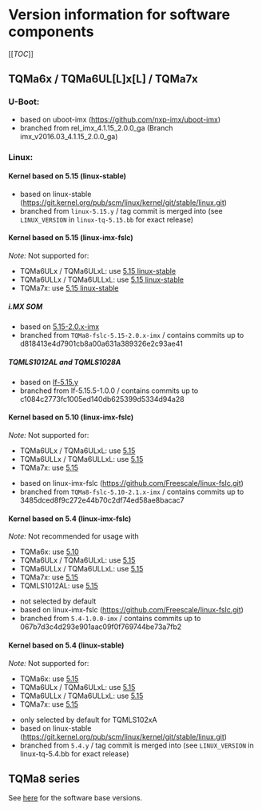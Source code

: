 # Version information for software components

[[_TOC_]]

## TQMa6x / TQMa6UL[L]x[L] / TQMa7x

### U-Boot:

* based on uboot-imx (https://github.com/nxp-imx/uboot-imx)
* branched from rel_imx_4.1.15_2.0.0_ga (Branch imx_v2016.03_4.1.15_2.0.0_ga)

### Linux:

#### Kernel based on 5.15 (linux-stable)

* based on linux-stable (https://git.kernel.org/pub/scm/linux/kernel/git/stable/linux.git)
* branched from `linux-5.15.y` / tag commit is merged into (see `LINUX_VERSION` in `linux-tq-5.15.bb` for exact release)

#### Kernel based on 5.15 (linux-imx-fslc)

_Note:_ Not supported for:

- TQMa6ULx / TQMa6ULxL: use [5.15 linux-stable](#kernel-based-on-515-linux-stable)
- TQMa6ULLx / TQMa6ULLxL: use [5.15 linux-stable](#kernel-based-on-515-linux-stable)
- TQMa7x: use [5.15 linux-stable](#kernel-based-on-515-linux-stable)

##### i.MX SOM

* based on [5.15-2.0.x-imx](https://github.com/Freescale/linux-fslc/tree/5.15-2.0.x-imx)
* branched from `TQMa8-fslc-5.15-2.0.x-imx` / contains commits up to d818413e4d7901cb8a00a631a389326e2c93ae41

##### TQMLS1012AL and TQMLS1028A

* based on [lf-5.15.y](https://github.com/nxp-imx/linux-imx/tree/lf-5.15.y)
* branched from lf-5.15.5-1.0.0 / contains commits up to c1084c2773fc1005ed140db625399d5334d94a28

#### Kernel based on 5.10 (linux-imx-fslc)

_Note:_ Not supported for:

- TQMa6ULx / TQMa6ULxL: use [5.15](#kernel-based-on-515-linux-stable)
- TQMa6ULLx / TQMa6ULLxL: use [5.15](#kernel-based-on-515-linux-stable)
- TQMa7x: use [5.15](#kernel-based-on-515-linux-stable)

* based on linux-imx-fslc (https://github.com/Freescale/linux-fslc.git)
* branched from `TQMa8-fslc-5.10-2.1.x-imx` / contains commits up to 3485dced8f9c272e44b70c2df74ed58ae8bacac7

#### Kernel based on 5.4 (linux-imx-fslc)

_Note:_ Not recommended for usage with

- TQMa6x: use [5.10](#kernel-based-on-510-linux-imx-fslc)
- TQMa6ULx / TQMa6ULxL: use [5.15](#kernel-based-on-515-linux-stable)
- TQMa6ULLx / TQMa6ULLxL: use [5.15](#kernel-based-on-515-linux-stable)
- TQMa7x: use [5.15](#kernel-based-on-515-linux-stable)
- TQMLS1012AL: use [5.15](#kernel-based-on-515-linux-imx-fslc)

* not selected by default
* based on linux-imx-fslc (https://github.com/Freescale/linux-fslc.git)
* branched from `5.4-1.0.0-imx` / contains commits up to 067b7d3c4d293e901aac09f0f769744be73a7fb2

#### Kernel based on 5.4 (linux-stable)

_Note:_ Not supported for:

- TQMa6x: use [5.15](#kernel-based-on-515-linux-stable)
- TQMa6ULx / TQMa6ULxL: use [5.15](#kernel-based-on-515-linux-stable)
- TQMa6ULLx / TQMa6ULLxL: use [5.15](#kernel-based-on-515-linux-stable)
- TQMa7x: use [5.15](#kernel-based-on-515-linux-stable)

* only selected by default for TQMLS102xA
* based on linux-stable (https://git.kernel.org/pub/scm/linux/kernel/git/stable/linux.git)
* branched from `5.4.y` / tag commit is merged into (see `LINUX_VERSION` in linux-tq-5.4.bb for exact release)

## TQMa8 series

See [here](./README.TQMa8.SoftwareVersions.md) for the software base versions.
